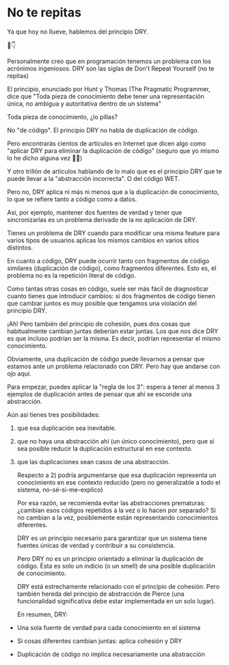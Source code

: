 # No te repitas

Ya que hoy no llueve, hablemos del principio DRY.

🧻👇

Personalmente creo que en programación tenemos un problema con los acrónimos ingeniosos. DRY son las siglas de Don't Repeat Yourself (no te repitas)

El principio, enunciado por Hunt y Thomas (The Pragmatic Programmer, dice que "Toda pieza de conocimiento debe tener una representación única, no ambigua y autoritativa dentro de un sistema"

Toda pieza de conocimiento, ¿lo pillas?

No "de código". El principio DRY no habla de duplicación de código.

Pero encontrarás cientos de artículos en Internet que dicen algo como "aplicar DRY para eliminar la duplicación de código" (seguro que yo mismo lo he dicho alguna vez 🤦‍♀️)

Y otro trillón de artículos hablando de lo malo que es el principio DRY que te puede llevar a la "abstracción incorrecta". O del código WET.

Pero no, DRY aplica ni más ni menos que a la duplicación de conocimiento, lo que se refiere tanto a código como a datos.

Así, por ejemplo, mantener dos fuentes de verdad y tener que sincronizarlas es un problema derivado de la no aplicación de DRY.

Tienes un problema de DRY cuando para modificar una misma feature para varios tipos de usuarios aplicas los mismos cambios en varios sitios distintos.

En cuanto a código, DRY puede ocurrir tanto con fragmentos de código similares (duplicación de código), como fragmentos diferentes. Esto es, el problema no es la repetición literal de código.

Como tantas otras cosas en código, suele ser más fácil de diagnosticar cuanto tienes que introducir cambios: si dos fragmentos de código tienen que cambiar juntos es muy posible que tengamos una violación del principio DRY.

¡Ah! Pero también del principio de cohesión, pues dos cosas que habitualmente cambian juntas deberían estar juntas. Los que nos dice DRY es que incluso podrían ser la misma. Es decir, podrían representar el mismo conocimiento.

Obviamente, una duplicación de código puede llevarnos a pensar que estamos ante un problema relacionado con DRY. Pero hay que andarse con ojo aquí.

Para empezar, puedes aplicar la "regla de los 3": espera a tener al menos 3 ejemplos de duplicación antes de pensar que ahí se esconde una abstracción.

Aún así tienes tres posibilidades:

1) que esa duplicación sea inevitable.

2) que no haya una abstracción ahí (un único conocimiento), pero que sí sea posible reducir la duplicación estructural en ese contexto.

3) que las duplicaciones sean casos de una abstracción.

   Respecto a 2) podría argumentarse que esa duplicación representa un conocimiento en ese contexto reducido (pero no generalizable a todo el sistema, no-sé-si-me-explico)

   Por esa razón, se recomienda evitar las abstracciones prematuras: ¿cambian esos códigos repetidos a la vez o lo hacen por separado? Si no cambian a la vez, posiblemente están representando conocimientos diferentes.

   DRY es un principio necesario para garantizar que un sistema tiene fuentes únicas de verdad y contribuir a su consistencia.

   Pero DRY no es un principio orientado a eliminar la duplicación de código. Ésta es solo un indicio (o un smell) de una posible duplicación de conocimiento.

   DRY está estrechamente relacionado con el principio de cohesión. Pero también hereda del principio de abstracción de Pierce (una funcionalidad significativa debe estar implementada en un solo lugar).

   En resumen, DRY:

* Una sola fuente de verdad para cada conocimiento en el sistema

* Si cosas diferentes cambian juntas: aplica cohesión y DRY

* Duplicación de código no implica necesariamente una abstracción